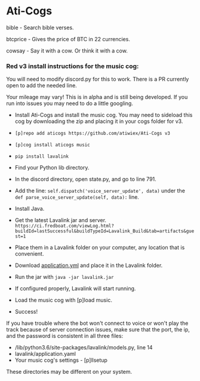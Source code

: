 # Ati-Cogs

bible - Search bible verses.

btcprice - Gives the price of BTC in 22 currencies.

cowsay - Say it with a cow. Or think it with a cow.



### Red v3 install instructions for the music cog:

You will need to modify discord.py for this to work. There is a PR currently open to add the needed line.

Your mileage may vary! This is in alpha and is still being developed. If you run into issues you may need to do a little googling.

- Install Ati-Cogs and install the music cog. You may need to sideload this cog by downloading the zip and placing it in your cogs folder for v3.

- `[p]repo add aticogs https://github.com/atiwiex/Ati-Cogs v3`
- `[p]cog install aticogs music`

- `pip install lavalink`

- Find your Python lib directory.
- In the discord directory, open state.py, and go to line 791.
- Add the line: `self.dispatch('voice_server_update', data)` under the `def parse_voice_server_update(self, data):` line.

- Install Java.
- Get the latest Lavalink jar and server. `https://ci.fredboat.com/viewLog.html?buildId=lastSuccessful&buildTypeId=Lavalink_Build&tab=artifacts&guest=1`
- Place them in a Lavalink folder on your computer, any location that is convenient.
- Download [application.yml](https://tinyurl.com/yddqwr6z) and place it in the Lavalink folder.
- Run the jar with `java -jar lavalink.jar`
- If configured properly, Lavalink will start running.

- Load the music cog with [p]load music.
- Success!


If you have trouble where the bot won't connect to voice or won't play the track because of server connection issues, make sure that the port, the ip, and the password is consistent in all three files:

- /lib/python3.6/site-packages/lavalink/models.py, line 14
- lavalink/application.yaml
- Your music cog's settings - [p]llsetup

These directories may be different on your system.


